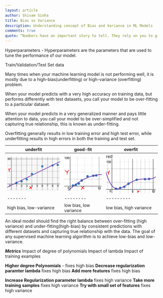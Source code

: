 ```yaml
---
layout: article
author: Shivam Sinha
title: Bias vs Variance
description: Understanding concept of Bias and Variance in ML Models
comments: true
quote: “Numbers have an important story to tell. They rely on you to give them a voice.” — Stephen Few
---
```

Hyperparameters - Hyperparameters are the parameters that are used to tune the performance of our model.

Train/Validation/Test Set data

 Many times when your machine learning model is not performing well, it is mostly due to a high-bias(underfitting) or high-variance (overfitting) problem.

 When your model predicts with a very high accuracy on training data, but performs differently with test datasets, you call your model to be over-fitting to a particular dataset.

 When your model predicts in a very generalized manner and pays little attention to data, you call your model to be over-simplified and not capturing true relationship, this is known as under-fitting.

Overfitting generally results in low training error and high test error, while underfitting results in high errors in both the training and test set.

| underfit | good-fit | overfit|
|-------|--------|---------|
| ![underfit Function](/assets/LinearRegression/underfit.jpg) | ![goodfit Function](/assets/LinearRegression/goodfit.png) | red ![overfit Function](/assets/LinearRegression/overfit.jpg) |
|-------|--------|---------|
| high bias, low-variance | low bias, low variance | low bias, high variance |


 An ideal model should find the right balance between over-fitting (high variance) and under-fitting(high-bias) by consistent predictions with different datasets and capturing true relationship with the data. The goal of any supervised machine learning algorithm is to achieve low-bias and low-variance.

***Metrics***
Impact of degree of polynomials
Impact of lambda
Impact of training examples
 

 **Higher degree Polynomials** - fixes high bias
 **Decrease regularization paramter lambda** fixes high bias
 **Add more features** fixes high bias

 **Increase Regularization parameter lambda** fixes high variance
 **Take more training samples** fixes high variance
 **Try with small set of features** fixes high variance













